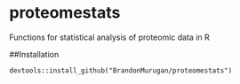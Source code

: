 # proteomestats
Functions for statistical analysis of proteomic data in R

##Installation
```
devtools::install_github("BrandonMurugan/proteomestats")
```
